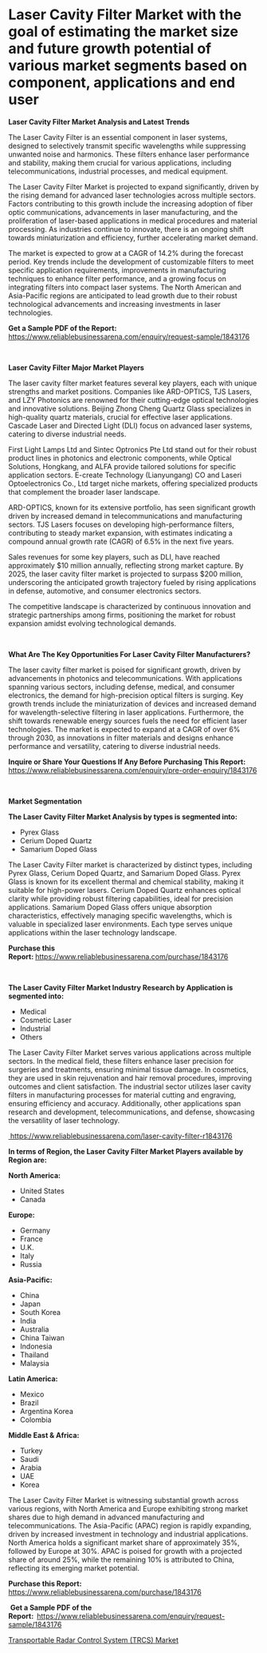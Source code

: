 <p><h1>Laser Cavity Filter Market with the goal of estimating the market size and future growth potential of various market segments based on component, applications and end user</h1></p><p><strong>Laser Cavity Filter Market Analysis and Latest Trends</strong></p>
<p><p>The Laser Cavity Filter is an essential component in laser systems, designed to selectively transmit specific wavelengths while suppressing unwanted noise and harmonics. These filters enhance laser performance and stability, making them crucial for various applications, including telecommunications, industrial processes, and medical equipment.</p><p>The Laser Cavity Filter Market is projected to expand significantly, driven by the rising demand for advanced laser technologies across multiple sectors. Factors contributing to this growth include the increasing adoption of fiber optic communications, advancements in laser manufacturing, and the proliferation of laser-based applications in medical procedures and material processing. As industries continue to innovate, there is an ongoing shift towards miniaturization and efficiency, further accelerating market demand.</p><p>The market is expected to grow at a CAGR of 14.2% during the forecast period. Key trends include the development of customizable filters to meet specific application requirements, improvements in manufacturing techniques to enhance filter performance, and a growing focus on integrating filters into compact laser systems. The North American and Asia-Pacific regions are anticipated to lead growth due to their robust technological advancements and increasing investments in laser technologies.</p></p>
<p><strong>Get a Sample PDF of the Report:&nbsp;</strong> <a href="https://www.reliablebusinessarena.com/enquiry/request-sample/1843176?utm_campaign=1892&utm_medium=2&utm_source=Github&utm_content=ia&utm_term=13022025&utm_id=laser-cavity-filter">https://www.reliablebusinessarena.com/enquiry/request-sample/1843176</a></p>
<p>&nbsp;</p>
<p><strong>Laser Cavity Filter Major Market Players</strong></p>
<p><p>The laser cavity filter market features several key players, each with unique strengths and market positions. Companies like ARD-OPTICS, TJS Lasers, and LZY Photonics are renowned for their cutting-edge optical technologies and innovative solutions. Beijing Zhong Cheng Quartz Glass specializes in high-quality quartz materials, crucial for effective laser applications. Cascade Laser and Directed Light (DLI) focus on advanced laser systems, catering to diverse industrial needs.</p><p>First Light Lamps Ltd and Sintec Optronics Pte Ltd stand out for their robust product lines in photonics and electronic components, while Optical Solutions, Hongkang, and ALFA provide tailored solutions for specific application sectors. E-create Technology (Lianyungang) CO and Laseri Optoelectronics Co., Ltd target niche markets, offering specialized products that complement the broader laser landscape.</p><p>ARD-OPTICS, known for its extensive portfolio, has seen significant growth driven by increased demand in telecommunications and manufacturing sectors. TJS Lasers focuses on developing high-performance filters, contributing to steady market expansion, with estimates indicating a compound annual growth rate (CAGR) of 6.5% in the next five years.</p><p>Sales revenues for some key players, such as DLI, have reached approximately $10 million annually, reflecting strong market capture. By 2025, the laser cavity filter market is projected to surpass $200 million, underscoring the anticipated growth trajectory fueled by rising applications in defense, automotive, and consumer electronics sectors.</p><p>The competitive landscape is characterized by continuous innovation and strategic partnerships among firms, positioning the market for robust expansion amidst evolving technological demands.</p></p>
<p>&nbsp;</p>
<p><strong>What Are The Key Opportunities For Laser Cavity Filter Manufacturers?</strong></p>
<p><p>The laser cavity filter market is poised for significant growth, driven by advancements in photonics and telecommunications. With applications spanning various sectors, including defense, medical, and consumer electronics, the demand for high-precision optical filters is surging. Key growth trends include the miniaturization of devices and increased demand for wavelength-selective filtering in laser applications. Furthermore, the shift towards renewable energy sources fuels the need for efficient laser technologies. The market is expected to expand at a CAGR of over 6% through 2030, as innovations in filter materials and designs enhance performance and versatility, catering to diverse industrial needs.</p></p>
<p><strong>Inquire or Share Your Questions If Any Before Purchasing This Report:</strong> <a href="https://www.reliablebusinessarena.com/enquiry/pre-order-enquiry/1843176?utm_campaign=1892&utm_medium=2&utm_source=Github&utm_content=ia&utm_term=13022025&utm_id=laser-cavity-filter">https://www.reliablebusinessarena.com/enquiry/pre-order-enquiry/1843176</a></p>
<p>&nbsp;</p>
<p><strong>Market Segmentation</strong></p>
<p><strong>The Laser Cavity Filter Market Analysis by types is segmented into:</strong></p>
<p><ul><li>Pyrex Glass</li><li>Cerium Doped Quartz</li><li>Samarium Doped Glass</li></ul></p>
<p><p>The Laser Cavity Filter market is characterized by distinct types, including Pyrex Glass, Cerium Doped Quartz, and Samarium Doped Glass. Pyrex Glass is known for its excellent thermal and chemical stability, making it suitable for high-power lasers. Cerium Doped Quartz enhances optical clarity while providing robust filtering capabilities, ideal for precision applications. Samarium Doped Glass offers unique absorption characteristics, effectively managing specific wavelengths, which is valuable in specialized laser environments. Each type serves unique applications within the laser technology landscape.</p></p>
<p><strong>Purchase this Report:&nbsp;</strong><a href="https://www.reliablebusinessarena.com/purchase/1843176?utm_campaign=1892&utm_medium=2&utm_source=Github&utm_content=ia&utm_term=13022025&utm_id=laser-cavity-filter">https://www.reliablebusinessarena.com/purchase/1843176</a></p>
<p>&nbsp;</p>
<p><strong>The Laser Cavity Filter Market Industry Research by Application is segmented into:</strong></p>
<p><ul><li>Medical</li><li>Cosmetic Laser</li><li>Industrial</li><li>Others</li></ul></p>
<p><p>The Laser Cavity Filter Market serves various applications across multiple sectors. In the medical field, these filters enhance laser precision for surgeries and treatments, ensuring minimal tissue damage. In cosmetics, they are used in skin rejuvenation and hair removal procedures, improving outcomes and client satisfaction. The industrial sector utilizes laser cavity filters in manufacturing processes for material cutting and engraving, ensuring efficiency and accuracy. Additionally, other applications span research and development, telecommunications, and defense, showcasing the versatility of laser technology.</p></p>
<p><a href="https://www.reliablebusinessarena.com/laser-cavity-filter-r1843176?utm_campaign=1892&utm_medium=2&utm_source=Github&utm_content=ia&utm_term=13022025&utm_id=laser-cavity-filter">&nbsp;https://www.reliablebusinessarena.com/laser-cavity-filter-r1843176</a></p>
<p><strong>In terms of Region, the Laser Cavity Filter Market Players available by Region are:</strong></p>
<p>
    <p> <strong> North America: </strong>
        <ul>
            <li>United States</li>
            <li>Canada</li>
        </ul>
        </p> 
    <p> <strong> Europe: </strong>
        <ul>
            <li>Germany</li>
            <li>France</li>
            <li>U.K.</li>
            <li>Italy</li>
            <li>Russia</li>
        </ul>
        </p> 
    <p> <strong> Asia-Pacific: </strong>
        <ul>
            <li>China</li>
            <li>Japan</li>
            <li>South Korea</li>
            <li>India</li>
            <li>Australia</li>
            <li>China Taiwan</li>
            <li>Indonesia</li>
            <li>Thailand</li>
            <li>Malaysia</li>
        </ul>
        </p> 
    <p> <strong> Latin America: </strong>
        <ul>
            <li>Mexico</li>
            <li>Brazil</li>
            <li>Argentina Korea</li>
            <li>Colombia</li>
        </ul>
        </p> 
    <p> <strong> Middle East & Africa: </strong>
        <ul>
            <li>Turkey</li>
            <li>Saudi</li>
            <li>Arabia</li>
            <li>UAE</li>
            <li>Korea</li>
        </ul>
    </p>
    </p>
<p><p>The Laser Cavity Filter Market is witnessing substantial growth across various regions, with North America and Europe exhibiting strong market shares due to high demand in advanced manufacturing and telecommunications. The Asia-Pacific (APAC) region is rapidly expanding, driven by increased investment in technology and industrial applications. North America holds a significant market share of approximately 35%, followed by Europe at 30%. APAC is poised for growth with a projected share of around 25%, while the remaining 10% is attributed to China, reflecting its emerging market potential.</p></p>
<p><strong>Purchase this Report: </strong><a href="https://www.reliablebusinessarena.com/purchase/1843176?utm_campaign=1892&utm_medium=2&utm_source=Github&utm_content=ia&utm_term=13022025&utm_id=laser-cavity-filter">https://www.reliablebusinessarena.com/purchase/1843176</a></p>
<p>&nbsp;<strong>Get a Sample PDF of the Report:&nbsp;&nbsp;</strong><a href="https://www.reliablebusinessarena.com/enquiry/request-sample/1843176?utm_campaign=1892&utm_medium=2&utm_source=Github&utm_content=ia&utm_term=13022025&utm_id=laser-cavity-filter">https://www.reliablebusinessarena.com/enquiry/request-sample/1843176</a></p>
<p><strong></strong></p>
<p><p><a href="https://github.com/provorikovar/Market-Research-Report-List-7/blob/main/transportable-radar-control-system-trcs-market.md?utm_campaign=1892&utm_medium=2&utm_source=Github&utm_content=ia&utm_term=13022025&utm_id=laser-cavity-filter">Transportable Radar Control System (TRCS) Market</a></p></p>